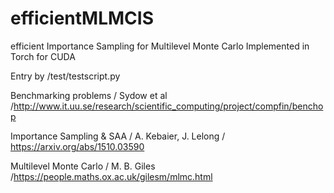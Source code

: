 # efficientMLMCIS
efficient Importance Sampling for Multilevel Monte Carlo
Implemented in Torch for CUDA

Entry by
/test/testscript.py 


Benchmarking problems /  Sydow et al /http://www.it.uu.se/research/scientific_computing/project/compfin/benchop

Importance Sampling & SAA / A. Kebaier, J. Lelong /  https://arxiv.org/abs/1510.03590

Multilevel Monte Carlo / M. B. Giles /https://people.maths.ox.ac.uk/gilesm/mlmc.html



